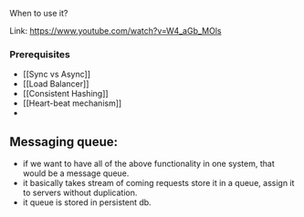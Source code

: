 When to use it?

Link: https://www.youtube.com/watch?v=W4_aGb_MOls
### Prerequisites 
- [[Sync vs Async]]
- [[Load Balancer]]
- [[Consistent Hashing]]
- [[Heart-beat mechanism]]
- 

## Messaging queue:
- if we want to have all of the above functionality in one system, that would be a message queue.
- it basically takes stream of coming requests store it in a queue, assign it to servers without duplication.
- it queue is stored in persistent db.